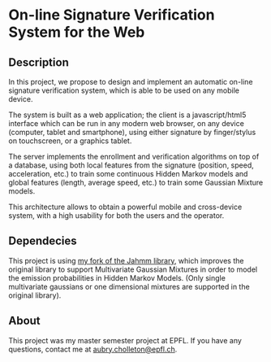 # On-line Signature Verification System for the Web

## Description

In this project, we propose to design and implement an automatic on-line signature verification system, which is able to be used on any mobile device.

The system is built as a web application; the client is a javascript/html5 interface which can be run in any modern web browser,
 on any device (computer, tablet and smartphone), using either signature by finger/stylus on touchscreen, 
 or a graphics tablet. 
 
The server implements the enrollment and verification algorithms on top of a database, 
using both local features from the signature (position, speed, acceleration, etc.) 
to train some continuous Hidden Markov models and global features (length, average speed, etc.)
to train some Gaussian Mixture models. 

This architecture allows to obtain a powerful mobile and cross-device system, with a high usability for both the users and the operator.

## Dependecies

This project is using [my fork of the Jahmm library](https://github.com/aubry74/Jahmm), which improves the original library to support Multivariate Gaussian Mixtures in order to model the emission probabilities in Hidden Markov Models. (Only single multivariate gaussians or one dimensional mixtures are supported in the original library).

## About

This project was my master semester project at EPFL. If you have any questions, contact me at aubry.cholleton@epfl.ch.



